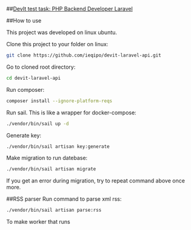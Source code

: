 ##[DevIt test task: PHP Backend Developer Laravel](https://sharing.clickup.com/t/h/22wbymp/M6SS32JBY1TDNDM)

##How to use

This project was developed on linux ubuntu.

Clone this project to your folder on linux: 
```sh
git clone https://github.com/ieqipo/devit-laravel-api.git
```
Go to cloned root directory:
```sh
cd devit-laravel-api
```
Run composer:
```sh
composer install --ignore-platform-reqs
```
Run sail. This is like a wrapper for docker-compose:
```sh
./vendor/bin/sail up -d
```
Generate key:
```sh
./vendor/bin/sail artisan key:generate
```
Make migration to run datebase:
```sh
./vendor/bin/sail artisan migrate
```
If you get an error during migration, try to repeat command above once more. 

##RSS parser
Run command to parse xml rss:
```sh
./vendor/bin/sail artisan parse:rss
```
To make worker that runs 
